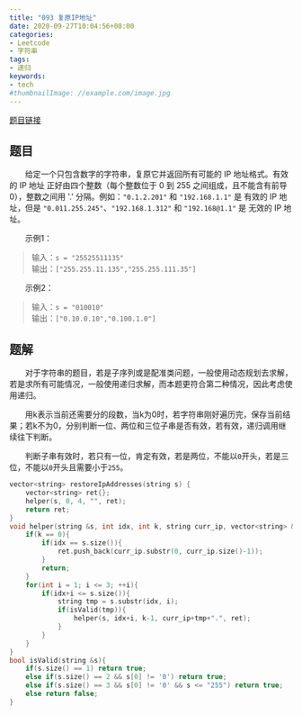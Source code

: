 ```yaml
---
title: "093 复原IP地址"
date: 2020-09-27T10:04:56+08:00
categories:
- Leetcode
- 字符串
tags:
- 递归
keywords:
- tech
#thumbnailImage: //example.com/image.jpg
---
```

[题目链接](https://leetcode-cn.com/problems/restore-ip-addresses/)
<!--more-->
## 题目
　　给定一个只包含数字的字符串，复原它并返回所有可能的 IP 地址格式。有效的 IP 地址 正好由四个整数（每个整数位于 0 到 255 之间组成，且不能含有前导 0），整数之间用 '.' 分隔。例如：`"0.1.2.201"` 和 `"192.168.1.1"` 是 有效的 IP 地址，但是 `"0.011.255.245"`、`"192.168.1.312"` 和 `"192.168@1.1"` 是 无效的 IP 地址。

　　示例1：
> 输入：`s = "25525511135"`  
输出：`["255.255.11.135","255.255.111.35"]`

　　示例2：
> 输入：`s = "010010"`  
输出：`["0.10.0.10","0.100.1.0"]`

## 题解
　　对于字符串的题目，若是子序列或是配准类问题，一般使用动态规划去求解，若是求所有可能情况，一般使用递归求解，而本题更符合第二种情况，因此考虑使用递归。

　　用k表示当前还需要分的段数，当k为0时，若字符串刚好遍历完，保存当前结果；若k不为0，分别判断一位、两位和三位子串是否有效，若有效，递归调用继续往下判断。

　　判断子串有效时，若只有一位，肯定有效，若是两位，不能以`0`开头，若是三位，不能以`0`开头且需要小于`255`。

```cpp
vector<string> restoreIpAddresses(string s) {
    vector<string> ret{};
    helper(s, 0, 4, "", ret);
    return ret;
}
void helper(string &s, int idx, int k, string curr_ip, vector<string> &ret){
    if(k == 0){
        if(idx == s.size()){
            ret.push_back(curr_ip.substr(0, curr_ip.size()-1));
        }
        return;
    }
    for(int i = 1; i <= 3; ++i){
        if(idx+i <= s.size()){
            string tmp = s.substr(idx, i);
            if(isValid(tmp)){
                helper(s, idx+i, k-1, curr_ip+tmp+".", ret);
            }
        }
    }
}
bool isValid(string &s){
    if(s.size() == 1) return true;
    else if(s.size() == 2 && s[0] != '0') return true;
    else if(s.size() == 3 && s[0] != '0' && s <= "255") return true;
    else return false;
}
```